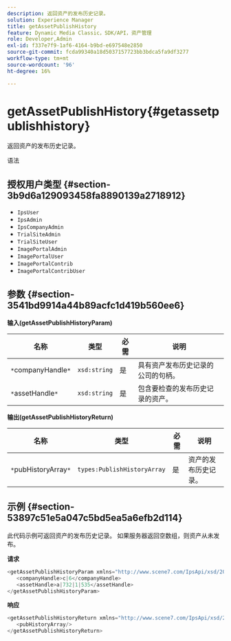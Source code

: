 ```yaml
---
description: 返回资产的发布历史记录。
solution: Experience Manager
title: getAssetPublishHistory
feature: Dynamic Media Classic，SDK/API，资产管理
role: Developer,Admin
exl-id: f337e7f9-1af6-4164-b9bd-e697548e2850
source-git-commit: fcda99340a18d5037157723bb3bdca5fa9df3277
workflow-type: tm+mt
source-wordcount: '96'
ht-degree: 16%

---
```


# getAssetPublishHistory{#getassetpublishhistory}

返回资产的发布历史记录。

语法

## 授权用户类型 {#section-3b9d6a129093458fa8890139a2718912}

* `IpsUser`
* `IpsAdmin`
* `IpsCompanyAdmin`
* `TrialSiteAdmin`
* `TrialSiteUser`
* `ImagePortalAdmin`
* `ImagePortalUser`
* `ImagePortalContrib`
* `ImagePortalContribUser`

## 参数 {#section-3541bd9914a44b89acfc1d419b560ee6}

**输入(getAssetPublishHistoryParam)**

| 名称 | 类型 | 必需 | 说明 |
|---|---|---|---|
| `*`companyHandle`*` | `xsd:string` | 是 | 具有资产发布历史记录的公司的句柄。 |
| `*`assetHandle`*` | `xsd:string` | 是 | 包含要检查的发布历史记录的资产。 |

**输出(getAssetPublishHistoryReturn)**

| 名称 | 类型 | 必需 | 说明 |
|---|---|---|---|
| `*`pubHistoryArray`*` | `types:PublishHistoryArray` | 是 | 资产的发布历史记录。 |

## 示例 {#section-53897c51e5a047c5bd5ea5a6efb2d114}

此代码示例可返回资产的发布历史记录。 如果服务器返回空数组，则资产从未发布。

**请求**

```java
<getAssetPublishHistoryParam xmlns="http://www.scene7.com/IpsApi/xsd/2008-01-15">
   <companyHandle>c|6</companyHandle>
   <assetHandle>a|732|1|535</assetHandle>
</getAssetPublishHistoryParam>
```

**响应**

```java
<getAssetPublishHistoryReturn xmlns="http://www.scene7.com/IpsApi/xsd/2008-01-15">
   <pubHistoryArray/>
</getAssetPublishHistoryReturn>
```
